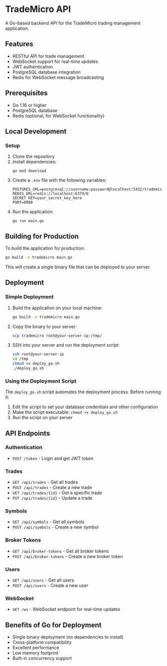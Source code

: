 # TradeMicro API

A Go-based backend API for the TradeMicro trading management application.

## Features

- RESTful API for trade management
- WebSocket support for real-time updates
- JWT authentication
- PostgreSQL database integration
- Redis for WebSocket message broadcasting

## Prerequisites

- Go 1.16 or higher
- PostgreSQL database
- Redis (optional, for WebSocket functionality)

## Local Development

### Setup

1. Clone the repository
2. Install dependencies:
   ```
   go mod download
   ```
3. Create a `.env` file with the following variables:
   ```
   POSTGRES_URL=postgresql://username:password@localhost:5432/trademicro
   REDIS_URL=redis://localhost:6379/0
   SECRET_KEY=your_secret_key_here
   PORT=8000
   ```
4. Run the application:
   ```
   go run main.go
   ```

## Building for Production

To build the application for production:

```bash
go build -o trademicro main.go
```

This will create a single binary file that can be deployed to your server.

## Deployment

### Simple Deployment

1. Build the application on your local machine:
   ```bash
   go build -o trademicro main.go
   ```

2. Copy the binary to your server:
   ```bash
   scp trademicro root@your-server-ip:/tmp/
   ```

3. SSH into your server and run the deployment script:
   ```bash
   ssh root@your-server-ip
   cd /tmp
   chmod +x deploy_go.sh
   ./deploy_go.sh
   ```

### Using the Deployment Script

The `deploy_go.sh` script automates the deployment process. Before running it:

1. Edit the script to set your database credentials and other configuration
2. Make the script executable: `chmod +x deploy_go.sh`
3. Run the script on your server

## API Endpoints

### Authentication

- `POST /token` - Login and get JWT token

### Trades

- `GET /api/trades` - Get all trades
- `POST /api/trades` - Create a new trade
- `GET /api/trades/{id}` - Get a specific trade
- `PUT /api/trades/{id}` - Update a trade

### Symbols

- `GET /api/symbols` - Get all symbols
- `POST /api/symbols` - Create a new symbol

### Broker Tokens

- `GET /api/broker-tokens` - Get all broker tokens
- `POST /api/broker-tokens` - Create a new broker token

### Users

- `GET /api/users` - Get all users
- `POST /api/users` - Create a new user

### WebSocket

- `GET /ws` - WebSocket endpoint for real-time updates

## Benefits of Go for Deployment

- Single binary deployment (no dependencies to install)
- Cross-platform compatibility
- Excellent performance
- Low memory footprint
- Built-in concurrency support
